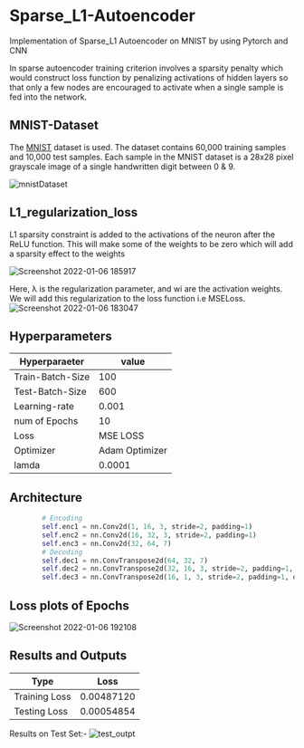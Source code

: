 # Sparse_L1-Autoencoder
Implementation of Sparse_L1 Autoencoder on MNIST by using Pytorch and CNN

In sparse autoencoder training criterion involves a sparsity penalty which would construct loss function by penalizing activations of hidden layers so that only a few nodes are encouraged to activate when a single sample is fed into the network.



## MNIST-Dataset
The [MNIST](http://yann.lecun.com/exdb/mnist/) dataset is used. The dataset contains 60,000 training samples and 10,000 test samples. Each sample in the MNIST dataset is a 28x28 pixel grayscale image of a single handwritten digit between 0 & 9.

 

![mnistDataset](https://user-images.githubusercontent.com/83291620/148073577-ac3e4e3d-382a-4616-be4e-48e72a0aaf88.png)

## L1_regularization_loss
L1 sparsity constraint is added to the activations of the neuron after the ReLU function. This will make some of the weights to be zero which will add a sparsity effect to the weights

![Screenshot 2022-01-06 185917](https://user-images.githubusercontent.com/87975841/148390492-43342f5b-8bb5-429d-bdd1-6a06b2bf7e2f.png)

Here, λ is the regularization parameter, and wi are the activation weights. We will add this regularization to the loss function i.e MSELoss.
![Screenshot 2022-01-06 183047](https://user-images.githubusercontent.com/87975841/148390451-d9bcdb02-3861-4df9-9e21-b05536a3d9b3.png)

## Hyperparameters

| Hyperparaeter  |value          |           
| -------------  | ------------- |     
|Train-Batch-Size| 100           |
|Test-Batch-Size | 600           |
| Learning-rate  | 0.001         |
| num of Epochs  | 10            |
|  Loss          | MSE LOSS      |
|  Optimizer     | Adam Optimizer|
|lamda         | 0.0001         |


## Architecture 

```   python
        # Encoding 
        self.enc1 = nn.Conv2d(1, 16, 3, stride=2, padding=1)
        self.enc2 = nn.Conv2d(16, 32, 3, stride=2, padding=1)
        self.enc3 = nn.Conv2d(32, 64, 7)
        # Decoding
        self.dec1 = nn.ConvTranspose2d(64, 32, 7)
        self.dec2 = nn.ConvTranspose2d(32, 16, 3, stride=2, padding=1, output_padding=1)
        self.dec3 = nn.ConvTranspose2d(16, 1, 3, stride=2, padding=1, output_padding=1)
 ```

## Loss plots of Epochs
![Screenshot 2022-01-06 192108](https://user-images.githubusercontent.com/87975841/148393108-14b71d11-110f-4d31-9107-99f6ca2de0e8.png)


## Results and Outputs

   |Type            |Loss           |           
   | -------------  | ------------- |     
   |Training Loss   | 0.00487120    |
   |Testing Loss    | 0.00054854    |
   
   
Results on Test Set:-
![test_outpt](https://user-images.githubusercontent.com/87975841/148391659-5455561c-9879-4331-9af5-2aaf0c29f7e9.png)




